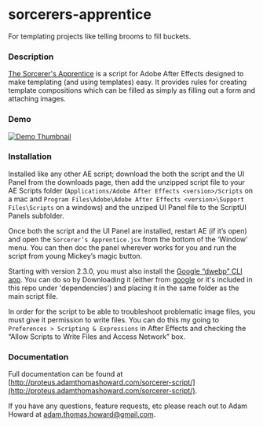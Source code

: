 # sorcerers-apprentice
For templating projects like telling brooms to fill buckets.


### Description
[The Sorcerer's Apprentice](https://legacy.spectrio.com/creative/tools/sorcerer-script/) is a script for Adobe After Effects designed to make templating (and using templates) easy. It provides rules for creating template compositions which can be filled as simply as filling out a form and attaching images.

### Demo
[![Demo Thumbnail](https://i.vimeocdn.com/video/878874765-92572693cc26aa7775980549e36a76b2b55f78193938ad83e3e825112648f577-d_640)](https://vimeo.com/408069759)


### Installation
Installed like any other AE script; download the both the script and the UI Panel from the downloads page, then add the unzipped script file to your AE Scripts folder (`Applications⁩/Adobe After Effects <version>⁩/Scripts` on a mac and `Program Files\Adobe\Adobe After Effects <version>\Support Files\Scripts` on a windows) and the unziped UI Panel file to the ScriptUI Panels subfolder.

Once both the script and the UI Panel are installed, restart AE (if it’s open) and open the `Sorcerer’s Apprentice.jsx` from the bottom of the ‘Window’ menu. You can then doc the panel wherever works for you and run the script from young Mickey’s magic button.

Starting with version 2.3.0, you must also install the [Google “dwebp” CLI app](https://developers.google.com/speed/webp/download). You can do so by Downloading it (either from [google](https://developers.google.com/speed/webp/download) or it's included in this repo under 'dependencies') and placing it in the same folder as the main script file.

In order for the script to be able to troubleshoot problematic image files, you must give it permission to write files. You can do this my going to `Preferences > Scripting & Expressions` in After Effects and checking the “Allow Scripts to Write Files and Access Network” box.

### Documentation
Full documentation can be found at [http://proteus.adamthomashoward.com/sorcerer-script/](http://proteus.adamthomashoward.com/sorcerer-script/).

If you have any questions, feature requests, etc please reach out to Adam Howard at [adam.thomas.howard@gmail.com](mailto:adam.thomas.howard@gmail.com).
